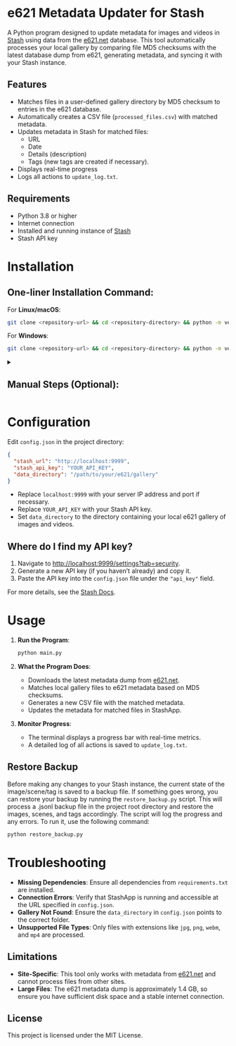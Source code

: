 # e621 Metadata Updater for Stash

A Python program designed to update metadata for images and videos in [Stash](https://stashapp.cc) using data from the [e621.net](https://e621.net) database. This tool automatically processes your local gallery by comparing file MD5 checksums with the latest database dump from e621, generating metadata, and syncing it with your Stash instance.


## Features

- Matches files in a user-defined gallery directory by MD5 checksum to entries in the e621 database.
- Automatically creates a CSV file (`processed_files.csv`) with matched metadata.
- Updates metadata in Stash for matched files:
  - URL
  - Date
  - Details (description)
  - Tags (new tags are created if necessary).
- Displays real-time progress
- Logs all actions to `update_log.txt`.


## Requirements

- Python 3.8 or higher
- Internet connection
- Installed and running instance of [Stash](https://stashapp.cc)
- Stash API key


# Installation

## One-liner Installation Command:

For **Linux/macOS**:
```bash
git clone <repository-url> && cd <repository-directory> && python -m venv venv && source venv/bin/activate && pip install -r requirements.txt
```

For **Windows**:
```bash
git clone <repository-url> && cd <repository-directory> && python -m venv venv && venv\Scripts\activate && pip install -r requirements.txt
```

<details>

<summary>

## Manual Steps (Optional):

</summary>

1. **Clone the Repository**:
   ```bash
   git clone <repository-url>
   cd <repository-directory>
   ```

2. **Set Up Virtual Environment**:
   ```bash
   python -m venv venv
   ```

3. **Activate the Virtual Environment**:
   - For **Linux/macOS**:
     ```bash
     source venv/bin/activate
     ```
   - For **Windows**:
     ```bash
     venv\Scripts\activate
     ```

4. **Install Dependencies**:
   ```bash
   pip install -r requirements.txt
   ```

</details>

# Configuration
   Edit `config.json` in the project directory:
   ```json
   {
     "stash_url": "http://localhost:9999",
     "stash_api_key": "YOUR_API_KEY",
     "data_directory": "/path/to/your/e621/gallery"
   }
   ```
   - Replace `localhost:9999` with your server IP address and port if necessary.
   - Replace `YOUR_API_KEY` with your Stash API key.
   - Set `data_directory` to the directory containing your local e621 gallery of images and videos.


## Where do I find my API key?

1. Navigate to [http://localhost:9999/settings?tab=security](http://localhost:9999/settings?tab=security).
2. Generate a new API key (if you haven’t already) and copy it.
3. Paste the API key into the `config.json` file under the `"api_key"` field.

For more details, see the [Stash Docs](https://docs.stashapp.cc/in-app-manual/configuration/?h=api+key#api-key).


# Usage

1. **Run the Program**:
   ```bash
   python main.py
   ```

2. **What the Program Does**:
   - Downloads the latest metadata dump from [e621.net](https://e621.net/db_export/).
   - Matches local gallery files to e621 metadata based on MD5 checksums.
   - Generates a new CSV file with the matched metadata.
   - Updates the metadata for matched files in StashApp.

3. **Monitor Progress**:
   - The terminal displays a progress bar with real-time metrics.
   - A detailed log of all actions is saved to `update_log.txt`.


## Restore Backup

Before making any changes to your Stash instance, the current state of the image/scene/tag is saved to a backup file. If something goes wrong, you can restore your backup by running the `restore_backup.py` script. This will process a .jsonl backup file in the project root directory and restore the images, scenes, and tags accordingly. The script will log the progress and any errors. To run it, use the following command:

```bash
python restore_backup.py
```

# Troubleshooting

- **Missing Dependencies**: Ensure all dependencies from `requirements.txt` are installed.
- **Connection Errors**: Verify that StashApp is running and accessible at the URL specified in `config.json`.
- **Gallery Not Found**: Ensure the `data_directory` in `config.json` points to the correct folder.
- **Unsupported File Types**: Only files with extensions like `jpg`, `png`, `webm`, and `mp4` are processed.


## Limitations

- **Site-Specific**: This tool only works with metadata from [e621.net](https://e621.net) and cannot process files from other sites.
- **Large Files**: The e621 metadata dump is approximately 1.4 GB, so ensure you have sufficient disk space and a stable internet connection.


## License

This project is licensed under the MIT License.